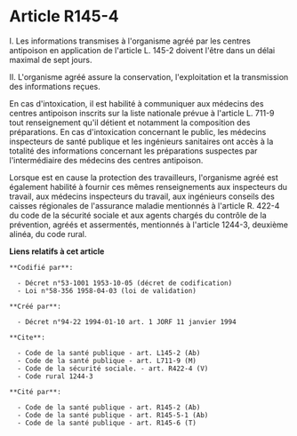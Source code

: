 # Article R145-4

I.  Les informations transmises à l'organisme agréé par les centres antipoison en application de l'article L. 145-2 doivent
l'être dans un délai maximal de sept jours.

II.  L'organisme agréé assure la conservation, l'exploitation et la transmission des informations reçues.

En cas d'intoxication, il est habilité à communiquer aux médecins des centres antipoison inscrits sur la liste nationale
prévue à l'article L. 711-9 tout renseignement qu'il détient et notamment la composition des préparations. En cas
d'intoxication concernant le public, les médecins inspecteurs de santé publique et les ingénieurs sanitaires ont accès à la
totalité des informations concernant les préparations suspectes par l'intermédiaire des médecins des centres antipoison.

Lorsque est en cause la protection des travailleurs, l'organisme agréé est également habilité à fournir ces mêmes
renseignements aux inspecteurs du travail, aux médecins inspecteurs du travail, aux ingénieurs conseils des caisses
régionales de l'assurance maladie mentionnés à l'article R. 422-4 du code de la sécurité sociale et aux agents chargés du
contrôle de la prévention, agréés et assermentés, mentionnés à l'article 1244-3, deuxième alinéa, du code rural.

**Liens relatifs à cet article**

	**Codifié par**:

	  - Décret n°53-1001 1953-10-05 (décret de codification)
	  - Loi n°58-356 1958-04-03 (loi de validation)

	**Créé par**:

	  - Décret n°94-22 1994-01-10 art. 1 JORF 11 janvier 1994

	**Cite**:

	  - Code de la santé publique - art. L145-2 (Ab)
	  - Code de la santé publique - art. L711-9 (M)
	  - Code de la sécurité sociale. - art. R422-4 (V)
	  - Code rural 1244-3

	**Cité par**:

	  - Code de la santé publique - art. R145-2 (Ab)
	  - Code de la santé publique - art. R145-5-1 (Ab)
	  - Code de la santé publique - art. R145-6 (T)

